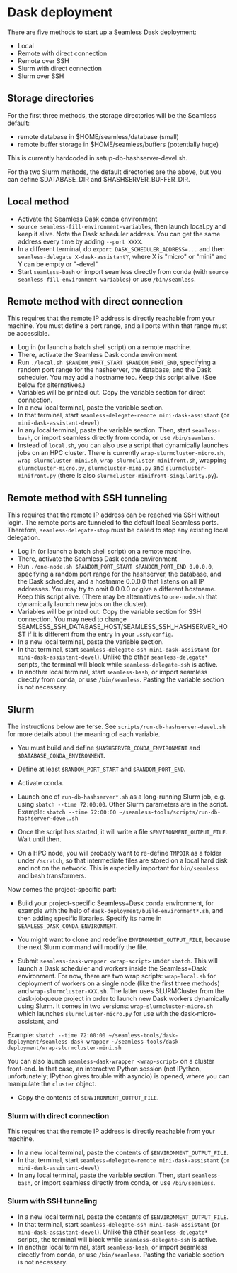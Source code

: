 # Dask deployment

There are five methods to start up a Seamless Dask deployment:

- Local
- Remote with direct connection
- Remote over SSH
- Slurm with direct connection
- Slurm over SSH

## Storage directories

For the first three methods, the storage directories will be the Seamless default:

- remote database in $HOME/seamless/database (small)
- remote buffer storage in $HOME/seamless/buffers (potentially huge)

This is currently hardcoded in setup-db-hashserver-devel.sh.

For the two Slurm methods, the default directories are the above, but you can define
$DATABASE_DIR and $HASHSERVER_BUFFER_DIR.

## Local method

- Activate the Seamless Dask conda environment
- `source seamless-fill-environment-variables`, then launch local.py and keep it alive. Note the Dask scheduler address. You can get the same address every time
by adding `--port XXXX`.
- In a different terminal, do `export DASK_SCHEDULER_ADDRESS=...`  and then `seamless-delegate X-dask-assistantY`, where X is "micro" or "mini" and Y can be empty or "-devel"
- Start `seamless-bash` or import seamless directly from conda (with `source seamless-fill-environment-variables`) or use `/bin/seamless`.

## Remote method with direct connection

This requires that the remote IP address is directly reachable from your machine.
You must define a port range, and all ports within that range must be accessible.

- Log in (or launch a batch shell script) on a remote machine.
- There, activate the Seamless Dask conda environment
- Run `./local.sh $RANDOM_PORT_START $RANDOM_PORT_END`, specifying a random port range for the hashserver, the database, and the Dask scheduler. You may add a hostname too. Keep this script alive. (See below for alternatives.)
- Variables will be printed out. Copy the variable section for direct connection.
- In a new local terminal, paste the variable section.
- In that terminal, start `seamless-delegate-remote mini-dask-assistant` (or `mini-dask-assistant-devel`)
- In any local terminal, paste the variable section.
  Then, start `seamless-bash`, or import seamless directly from conda, or use `/bin/seamless`.
- Instead of `local.sh`, you can also use a script that dynamically launches jobs on an HPC cluster. There is currently `wrap-slurmcluster-micro.sh`, `wrap-slurmcluster-mini.sh`, `wrap-slurmcluster-minifront.sh`, wrapping `slurmcluster-micro.py`,  `slurmcluster-mini.py`
and `slurmcluster-minifront.py` (there is also `slurmcluster-minifront-singularity.py`).


## Remote method with SSH tunneling

This requires that the remote IP address can be reached via SSH without login.
The remote ports are tunneled to the default local Seamless ports. Therefore,
`seamless-delegate-stop` must be called to stop any existing local delegation.

- Log in (or launch a batch shell script) on a remote machine.
- There, activate the Seamless Dask conda environment
- Run `./one-node.sh $RANDOM_PORT_START $RANDOM_PORT_END 0.0.0.0`, specifying a random port range for the hashserver, the database, and the Dask scheduler, and a hostname 0.0.0.0 that listens on all IP addresses. You may try to omit 0.0.0.0 or give a different hostname.
Keep this script alive.
(There may be alternatives to `one-node.sh` that dynamically launch new jobs on the cluster).
- Variables will be printed out. Copy the variable section for SSH connection.
  You may need to change SEAMLESS_SSH_DATABASE_HOST/SEAMLESS_SSH_HASHSERVER_HOST
  if it is different from the entry in your `.ssh/config`.
- In a new local terminal, paste the variable section.
- In that terminal, start `seamless-delegate-ssh mini-dask-assistant` (or `mini-dask-assistant-devel`). Unlike the other `seamless-delegate*` scripts, the terminal will block while `seamless-delegate-ssh` is active.  
- In another local terminal, start `seamless-bash`, or import seamless directly from conda, or use `/bin/seamless`. Pasting the variable section is not necessary.

## Slurm

The instructions below are terse. See `scripts/run-db-hashserver-devel.sh` for more details about the meaning of each variable.

- You must build and define `$HASHSERVER_CONDA_ENVIRONMENT` and `$DATABASE_CONDA_ENVIRONMENT`.

- Define at least `$RANDOM_PORT_START` and `$RANDOM_PORT_END`.

- Activate conda.

- Launch one of `run-db-hashserver*.sh` as a long-running Slurm job, e.g. using
`sbatch --time 72:00:00`. Other Slurm parameters are in the script.
Example: `sbatch --time 72:00:00 ~/seamless-tools/scripts/run-db-hashserver-devel.sh`

- Once the script has started, it will write a file `$ENVIRONMENT_OUTPUT_FILE`. Wait until then.

- On a HPC node, you will probably want to re-define `TMPDIR` as a folder under `/scratch`, so that intermediate files are stored on a local hard disk and not on the network. This is especially important for `bin/seamless` and bash transformers.

Now comes the project-specific part:

- Build your project-specific Seamless+Dask conda environment, for example with the help of `dask-deployment/build-environment*.sh`, and then adding specific libraries. Specify its name in `SEAMLESS_DASK_CONDA_ENVIRONMENT`.

- You might want to clone and redefine `ENVIRONMENT_OUTPUT_FILE`, because the next Slurm command will modify the file.

- Submit `seamless-dask-wrapper <wrap-script>` under `sbatch`. This will launch a Dask scheduler and workers inside the Seamless+Dask environment. For now, there are
two wrap scripts: `wrap-local.sh` for deployment of workers on a single node (like the first three methods) and `wrap-slurmcluster-XXX.sh`. The latter uses SLURMCluster from the dask-jobqueue project in order to launch new Dask workers dynamically using Slurm. 
It comes in two versions: `wrap-slurmcluster-micro.sh` which launches `slurmcluster-micro.py` for use with the dask-micro-assistant, and 

Example: `sbatch --time 72:00:00 ~/seamless-tools/dask-deployment/seamless-dask-wrapper ~/seamless-tools/dask-deployment/wrap-slurmcluster-mini.sh`

You can also launch `seamless-dask-wrapper <wrap-script>` on a cluster front-end.
In that case, an interactive Python session (not IPython, unfortunately; IPython gives trouble with asyncio) is opened, where you can manipulate the `cluster` object.

- Copy the contents of `$ENVIRONMENT_OUTPUT_FILE`.

### Slurm with direct connection

This requires that the remote IP address is directly reachable from your machine.

- In a new local terminal, paste the contents of `$ENVIRONMENT_OUTPUT_FILE`.
- In that terminal, start `seamless-delegate-remote mini-dask-assistant` (or `mini-dask-assistant-devel`)
- In any local terminal, paste the variable section.
  Then, start `seamless-bash`, or import seamless directly from conda, or use
  `/bin/seamless`.

### Slurm with SSH tunneling

- In a new local terminal, paste the contents of `$ENVIRONMENT_OUTPUT_FILE`.
- In that terminal, start `seamless-delegate-ssh mini-dask-assistant` (or `mini-dask-assistant-devel`). Unlike the other `seamless-delegate*` scripts, the terminal will block while `seamless-delegate-ssh` is active.  
- In another local terminal, start `seamless-bash`, or import seamless directly from conda, or use `/bin/seamless`. Pasting the variable section is not necessary.
